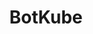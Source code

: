 ---
codehost: https://github.com/infracloudio/botkube
logohandle: botkubeio
sort: botkube
title: BotKube
twitter: https://x.com/infracloudio
website: https://www.botkube.io/
---